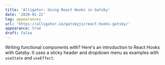 ```yaml
---
title: 'Alligator: Using React Hooks in Gatsby'
date: '2020-01-22'
tag: appearances
url: 'https://alligator.io/gatsbyjs/react-hooks-gatsby/'
appearance: true
draft: false
---
```


Writing functional components with? Here's an introduction to React Hooks with Gatsby. It uses a sticky header and dropdown menu as examples with `useState` and `useEffect`.